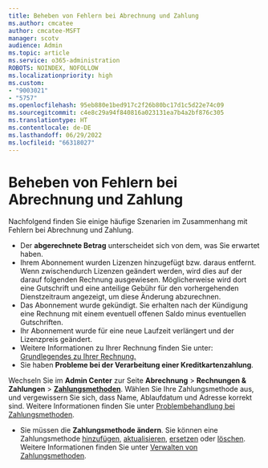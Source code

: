 ```yaml
---
title: Beheben von Fehlern bei Abrechnung und Zahlung
ms.author: cmcatee
author: cmcatee-MSFT
manager: scotv
audience: Admin
ms.topic: article
ms.service: o365-administration
ROBOTS: NOINDEX, NOFOLLOW
ms.localizationpriority: high
ms.custom:
- "9003021"
- "5757"
ms.openlocfilehash: 95eb880e1bed917c2f26b80bc17d1c5d22e74c09
ms.sourcegitcommit: c4e8c29a94f840816a023131ea7b4a2bf876c305
ms.translationtype: HT
ms.contentlocale: de-DE
ms.lasthandoff: 06/29/2022
ms.locfileid: "66318027"
---
```

# <a name="resolving-billing-and-payment-errors"></a>Beheben von Fehlern bei Abrechnung und Zahlung

Nachfolgend finden Sie einige häufige Szenarien im Zusammenhang mit Fehlern bei Abrechnung und Zahlung.

- Der **abgerechnete Betrag** unterscheidet sich von dem, was Sie erwartet haben.
- Ihrem Abonnement wurden Lizenzen hinzugefügt bzw. daraus entfernt. Wenn zwischendurch Lizenzen geändert werden, wird dies auf der darauf folgenden Rechnung ausgewiesen. Möglicherweise wird dort eine Gutschrift und eine anteilige Gebühr für den vorhergehenden Dienstzeitraum angezeigt, um diese Änderung abzurechnen.
- Das Abonnement wurde gekündigt. Sie erhalten nach der Kündigung eine Rechnung mit einem eventuell offenen Saldo minus eventuellen Gutschriften.
- Ihr Abonnement wurde für eine neue Laufzeit verlängert und der Lizenzpreis geändert.
- Weitere Informationen zu Ihrer Rechnung finden Sie unter: [Grundlegendes zu Ihrer Rechnung.](https://docs.microsoft.com/microsoft-365/commerce/billing-and-payments/understand-your-invoice2)
- Sie haben **Probleme bei der Verarbeitung einer Kreditkartenzahlung**.

 Wechseln Sie im **Admin Center** zur Seite **Abrechnung** \> **Rechnungen & Zahlungen** \> **[Zahlungsmethoden](https://go.microsoft.com/fwlink/p/?linkid=2018806)**. Wählen Sie Ihre Zahlungsmethode aus, und vergewissern Sie sich, dass Name, Ablaufdatum und Adresse korrekt sind. Weitere Informationen finden Sie unter [Problembehandlung bei Zahlungsmethoden](https://docs.microsoft.com/microsoft-365/commerce/billing-and-payments/manage-payment-methods#troubleshoot-payment-methods).

- Sie müssen die **Zahlungsmethode ändern**. Sie können eine Zahlungsmethode [hinzufügen](https://docs.microsoft.com/microsoft-365/commerce/billing-and-payments/manage-payment-methods#add-a-payment-method), [aktualisieren](https://docs.microsoft.com/microsoft-365/commerce/billing-and-payments/manage-payment-methods#update-payment-method-details), [ersetzen](https://docs.microsoft.com/microsoft-365/commerce/billing-and-payments/manage-payment-methods#replace-a-payment-method) oder [löschen](https://docs.microsoft.com/microsoft-365/commerce/billing-and-payments/manage-payment-methods#delete-a-payment-method). Weitere Informationen finden Sie unter [Verwalten von Zahlungsmethoden](https://docs.microsoft.com/microsoft-365/commerce/billing-and-payments/manage-payment-methods).

